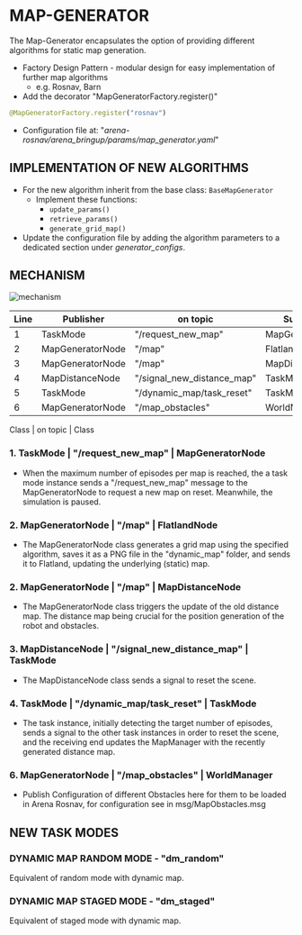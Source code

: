 # MAP-GENERATOR

The Map-Generator encapsulates the option of providing different algorithms for static map generation.

- Factory Design Pattern - modular design for easy implementation of further map algorithms
  - e.g. Rosnav, Barn
- Add the decorator "MapGeneratorFactory.register()"

```python
@MapGeneratorFactory.register("rosnav")
```

- Configuration file at: "_arena-rosnav/arena_bringup/params/map_generator.yaml_"

## IMPLEMENTATION OF NEW ALGORITHMS
- For the new algorithm inherit from the base class: `BaseMapGenerator`
  - Implement these functions:
    -  ```update_params()```
    -  ```retrieve_params()```
    -  ```generate_grid_map()```
-  Update the configuration file by adding the algorithm parameters to a dedicated section under _generator_configs_.

## MECHANISM

![mechanism](mechanism.png)

| Line | Publisher        | on topic                   | Subscriber       |
| ---- | ---------------- | -------------------------- | ---------------- |
| 1    | TaskMode         | "/request_new_map"         | MapGeneratorNode |
| 2    | MapGeneratorNode | "/map"                     | FlatlandNode     |
| 3    | MapGeneratorNode | "/map"                     | MapDistanceNode  |
| 4    | MapDistanceNode  | "/signal_new_distance_map" | TaskMode         |
| 5    | TaskMode         | "/dynamic_map/task_reset"  | TaskMode         |
| 6    | MapGeneratorNode | "/map_obstacles"           | WorldManager     |

Class | on topic | Class

### 1. TaskMode | "/request_new_map" | MapGeneratorNode

- When the maximum number of episodes per map is reached, the a task mode instance sends a "/request_new_map" message to the MapGeneratorNode to request a new map on reset.
Meanwhile, the simulation is paused.

### 2. MapGeneratorNode | "/map" | FlatlandNode

- The MapGeneratorNode class generates a grid map using the specified algorithm, saves it as a PNG file in the "dynamic_map" folder, and sends it to Flatland, updating the underlying (static) map.

### 2. MapGeneratorNode | "/map" | MapDistanceNode

- The MapGeneratorNode class triggers the update of the old distance map. The distance map being crucial for the position generation of the robot and obstacles.

### 3. MapDistanceNode | "/signal_new_distance_map" | TaskMode

- The MapDistanceNode class sends a signal to  reset the scene.

### 4. TaskMode | "/dynamic_map/task_reset" | TaskMode

- The task instance, initially detecting the target number of episodes, sends a signal to the other task instances in order to reset the scene, and the receiving end updates the MapManager with the recently generated distance map.

### 6. MapGeneratorNode | "/map_obstacles" | WorldManager
- Publish Configuration of different Obstacles here for them to be loaded in Arena Rosnav, for configuration see in msg/MapObstacles.msg

## NEW TASK MODES

### DYNAMIC MAP RANDOM MODE - "dm_random"
Equivalent of random mode with dynamic map.

### DYNAMIC MAP STAGED MODE - "dm_staged"
Equivalent of staged mode with dynamic map.